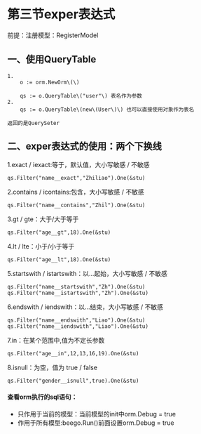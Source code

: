 # 第三节exper表达式

前提：注册模型：RegisterModel

## 一、使用QueryTable

```
1.
	o := orm.NewOrm\(\)

	qs := o.QueryTable\("user"\) 表名作为参数
2.
	qs := o.QueryTable\(new\(User\)\) 也可以直接使用对象作为表名

返回的是QuerySeter
```

## 二、exper表达式的使用：两个下换线

1.exact / iexact:等于，默认值，大小写敏感 / 不敏感

```
qs.Filter("name__exact","Zhiliao").One(&stu)
```

2.contains / icontains:包含，大小写敏感 / 不敏感

```
qs.Filter("name__contains","Zhil").One(&stu)
```

3.gt / gte：大于/大于等于

```
qs.Filter("age__gt",18).One(&stu)
```

4.lt / lte：小于/小于等于

```
qs.Filter("age__lt",18).One(&stu)
```

5.startswith / istartswith：以…起始，大小写敏感 / 不敏感

```
qs.Filter("name__startswith","Zh").One(&stu)
qs.Filter("name__istartswith","Zh").One(&stu)
```

6.endswith / iendswith：以…结束，大小写敏感 / 不敏感

```
qs.Filter("name__endswith","Liao").One(&stu)
qs.Filter("name__iendswith","Liao").One(&stu)
```

7.in：在某个范围中,值为不定长参数

```
qs.Filter("age__in",12,13,16,19).One(&stu)
```

8.isnull：为空，值为 true / false

```
qs.Filter("gender__isnull",true).One(&stu)
```

#### 查看orm执行的sql语句：

- 只作用于当前的模型：当前模型的init中orm.Debug = true
- 作用于所有模型:beego.Run()前面设置orm.Debug = true